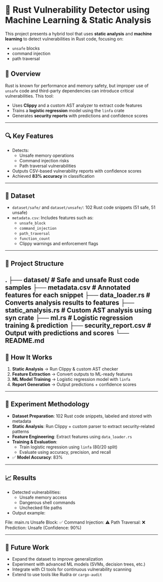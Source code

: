# 🔐 Rust Vulnerability Detector using Machine Learning & Static Analysis

This project presents a hybrid tool that uses **static analysis** and **machine learning** to detect vulnerabilities in Rust code, focusing on:
- `unsafe` blocks
- command injection
- path traversal

## 🧠 Overview

Rust is known for performance and memory safety, but improper use of `unsafe` code and third-party dependencies can introduce critical vulnerabilities. This tool:
- Uses **Clippy** and a custom AST analyzer to extract code features
- Trains a **logistic regression** model using the `linfa` crate
- Generates **security reports** with predictions and confidence scores

---

## 🔍 Key Features

- Detects:
  - Unsafe memory operations
  - Command injection risks
  - Path traversal vulnerabilities
- Outputs CSV-based vulnerability reports with confidence scores
- Achieved **83% accuracy** in classification

---

## 📁 Dataset

- `dataset/safe/` and `dataset/unsafe/`: 102 Rust code snippets (51 safe, 51 unsafe)
- `metadata.csv`: Includes features such as:
  - `unsafe_block`
  - `command_injection`
  - `path_traversal`
  - `function_count`
  - Clippy warnings and enforcement flags

---

## 📂 Project Structure

.
├── dataset/ # Safe and unsafe Rust code samples
├── metadata.csv # Annotated features for each snippet
├── data_loader.rs # Converts analysis results to features
├── static_analysis.rs # Custom AST analysis using syn crate
├── ml.rs # Logistic regression training & prediction
├── security_report.csv # Output with predictions and scores
└── README.md
---

## 🧪 How It Works

1. **Static Analysis** → Run Clippy & custom AST checker
2. **Feature Extraction** → Convert outputs to ML-ready features
3. **ML Model Training** → Logistic regression model with `linfa`
4. **Report Generation** → Output predictions + confidence scores

---

## 🧪 Experiment Methodology

- **Dataset Preparation**: 102 Rust code snippets, labeled and stored with metadata
- **Static Analysis**: Run Clippy + custom parser to extract security-related patterns
- **Feature Engineering**: Extract features using `data_loader.rs`
- **Training & Evaluation**:
  - Train logistic regression using `linfa` (80/20 split)
  - Evaluate using accuracy, precision, and recall
- ✅ **Model Accuracy**: 83%

---

## 📈 Results

- Detected vulnerabilities:
  - Unsafe memory access
  - Dangerous shell commands
  - Unchecked file paths
- Output example:

File: main.rs
Unsafe Block: ✅
Command Injection: ⚠️
Path Traversal: ❌
Prediction: Unsafe (Confidence: 90%)

---

## 🔮 Future Work

- Expand the dataset to improve generalization
- Experiment with advanced ML models (SVMs, decision trees, etc.)
- Integrate with CI tools for continuous vulnerability scanning
- Extend to use tools like Rudra or `cargo-audit`
